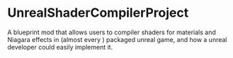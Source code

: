 # UnrealShaderCompilerProject
A blueprint mod that allows users to compiler shaders for materials and Niagara effects in (almost every ) packaged unreal game, and how a unreal developer could easily implement it.
